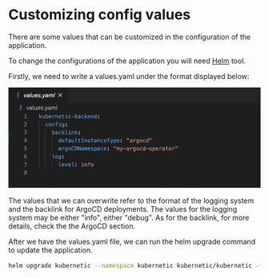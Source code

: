 # Customizing config values

There are some values that can be customized in the configuration of the application. 

To change the configurations of the application you will need [Helm] tool. 

[Helm]: https://helm.sh/
Firstly, we need to write a values.yaml under the format displayed below:

![](../images/values.png)


The values that we can overwrite refer to the format of the logging system and the backlink for ArgoCD deployments. The values for the logging system may be either "info", either "debug". As for the backlink, for more details, check the the ArgoCD section.

After we have the values.yaml file, we can run the helm upgrade command to update the application.

```sh
helm upgrade kubernetic --namespace kubernetic kubernetic/kubernetic -f values.yaml
```